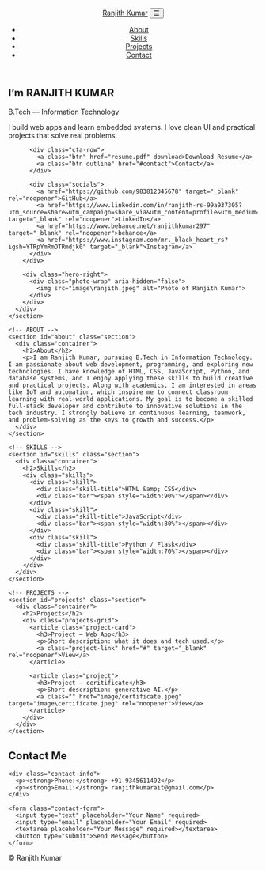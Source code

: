 <!doctype html>
<html lang="en">
<head>
  <meta charset="utf-8" />
  <meta name="viewport" content="width=device-width,initial-scale=1" />
  <title>Ranjith Kumar — B.Tech IT</title>

  <!-- Google font (works without extra setup) -->
  <link rel="preconnect" href="https://fonts.googleapis.com">
  <link rel="preconnect" href="https://fonts.gstatic.com" crossorigin>
  <link href="https://fonts.googleapis.com/css2?family=Inter:wght@300;400;600;700&display=swap" rel="stylesheet">

  <link rel="stylesheet" href="styles.css" />
</head>
<body>
  <header class="site-header">
    <div class="container header-row">
      <a class="brand" href="#home">Ranjith Kumar</a>
      <button class="nav-toggle" aria-label="Toggle menu" aria-expanded="false">☰</button>
      <nav id="main-nav" class="nav">
        <ul>
          <li><a href="#about">About</a></li>
          <li><a href="#skills">Skills</a></li>
          <li><a href="#projects">Projects</a></li>
          <li><a href="#contact">Contact</a></li>
        </ul>
      </nav>
    </div>
  </header>

  <main>
    <!-- HERO -->
    <section id="home" class="hero">
      <div class="container hero-grid">
        <div class="hero-left">
          <h1>I’m <span class="name">RANJITH KUMAR</span></h1>
          <p class="lead">B.Tech — Information Technology</p>
          <p>I build web apps and learn embedded systems. I love clean UI and practical projects that solve real problems.</p>

          <div class="cta-row">
            <a class="btn" href="resume.pdf" download>Download Resume</a>
            <a class="btn outline" href="#contact">Contact</a>
          </div>

          <div class="socials">
            <a href="https://github.com/983812345678" target="_blank" rel="noopener">GitHub</a>
            <a href="https://www.linkedin.com/in/ranjith-rs-99a937305?utm_source=share&utm_campaign=share_via&utm_content=profile&utm_medium=android_app" target="_blank" rel="noopener">LinkedIn</a>
            <a href="https://www.behance.net/ranjithkumar297" target="_blank" rel="noopener">behance</a>
            <a href="https://www.instagram.com/mr._black_heart_rs?igsh=YTRpYmRmOTRmdjk0" target="_blank">Instagram</a>
          </div>
        </div>

        <div class="hero-right">
          <div class="photo-wrap" aria-hidden="false">
            <img src="image\ranjith.jpeg" alt="Photo of Ranjith Kumar">
          </div>
        </div>
      </div>
    </section>

    <!-- ABOUT -->
    <section id="about" class="section">
      <div class="container">
        <h2>About</h2>
        <p>I am Ranjith Kumar, pursuing B.Tech in Information Technology. I am passionate about web development, programming, and exploring new technologies. I have knowledge of HTML, CSS, JavaScript, Python, and database systems, and I enjoy applying these skills to build creative and practical projects. Along with academics, I am interested in areas like IoT and automation, which inspire me to connect classroom learning with real-world applications. My goal is to become a skilled full-stack developer and contribute to innovative solutions in the tech industry. I strongly believe in continuous learning, teamwork, and problem-solving as the keys to growth and success.</p>
      </div>
    </section>

    <!-- SKILLS -->
    <section id="skills" class="section">
      <div class="container">
        <h2>Skills</h2>
        <div class="skills">
          <div class="skill">
            <div class="skill-title">HTML &amp; CSS</div>
            <div class="bar"><span style="width:90%"></span></div>
          </div>
          <div class="skill">
            <div class="skill-title">JavaScript</div>
            <div class="bar"><span style="width:80%"></span></div>
          </div>
          <div class="skill">
            <div class="skill-title">Python / Flask</div>
            <div class="bar"><span style="width:70%"></span></div>
          </div>
        </div>
      </div>
    </section>

    <!-- PROJECTS -->
    <section id="projects" class="section">
      <div class="container">
        <h2>Projects</h2>
        <div class="projects-grid">
          <article class="project-card">
            <h3>Project — Web App</h3>
            <p>Short description: what it does and tech used.</p>
            <a class="project-link" href="#" target="_blank" rel="noopener">View</a>
          </article>

          <article class="project">
            <h3>Project — ceritificate</h3>
            <p>Short description: generative AI.</p>
            <a class="" href="image/certificate.jpeg" target="image\certificate.jpeg" rel="noopener">View</a>
          </article>
        </div>
      </div>
    </section>


  <!-- Contact Section -->
<section id="contact" class="section">
  <div class="container">
    <h2> Contact Me</h2>
    
    <div class="contact-info">
      <p><strong>Phone:</strong> +91 9345611492</p>
      <p><strong>Email:</strong> ranjithkumarait@gmail.com</p>
    </div>

    <form class="contact-form">
      <input type="text" placeholder="Your Name" required>
      <input type="email" placeholder="Your Email" required>
      <textarea placeholder="Your Message" required></textarea>
      <button type="submit">Send Message</button>
    </form>
  </div>
</section>
  </main>

  <footer class="site-footer">
    <div class="container">&copy; <span id="year"></span> Ranjith Kumar</div>
  </footer>

  <script src="script.js"></script>
</body>
</html>
